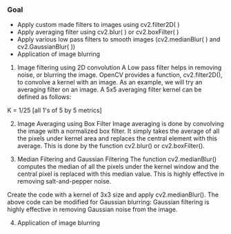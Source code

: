 ### Goal
* Apply custom made filters to images using cv2.filter2D( )
* Apply averaging filter using cv2.blur( ) or cv2.boxFilter( )
* Apply various low pass filters to smooth images (cv2.medianBlur( ) and cv2.GaussianBlur( ))
* Application of image blurring 

1. Image filtering using 2D convolution
A Low pass filter helps in removing noise, or blurring the image. OpenCV provides a function, 
cv2.filter2D(), to convolve a kernel with an image. As an example, we will try an averaging filter 
on an image. A 5x5 averaging filter kernel can be defined as follows:

K = 1/25 [all 1's of 5 by 5 metrics]

2. Image Averaging using Box Filter
Image averaging is done by convolving the image with a normalized box filter. It simply 
takes the average of all the pixels under kernel area and replaces the central element with this 
average. This is done by the function cv2.blur() or cv2.boxFilter().

3. Median Filtering and Gaussian Filtering
The function cv2.medianBlur() computes the median of all the pixels under the kernel 
window and the central pixel is replaced with this median value. This is highly effective in 
removing salt-and-pepper noise.

Create the code with a kernel of 3x3 size and apply cv2.medianBlur().
The above code can be modified for Gaussian blurring:
Gaussian filtering is highly effective in removing Gaussian noise from the image.

4. Application of image blurring

